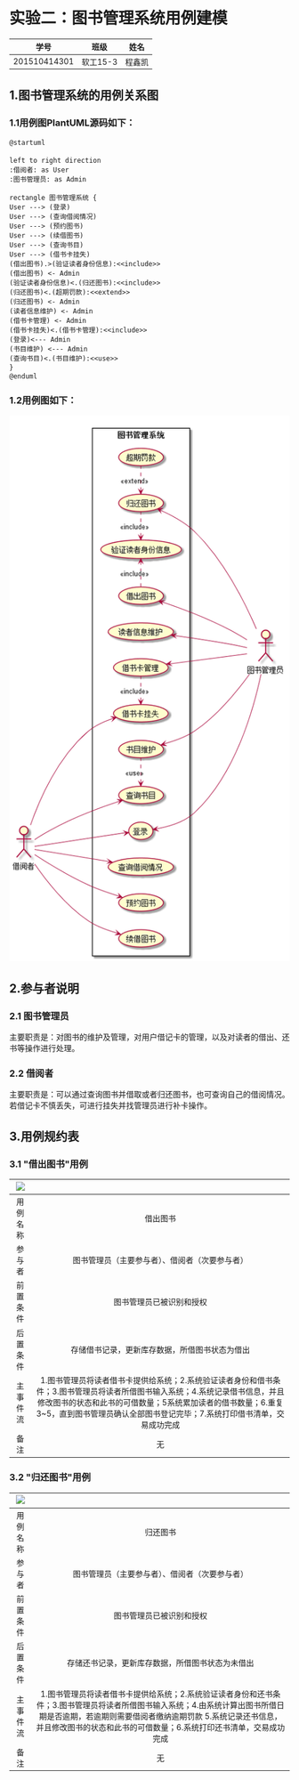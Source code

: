 # 实验二：图书管理系统用例建模
|        学号      |     班级    |    姓名    |
|:----------------:|:-----------:|:----------:|
|   201510414301   |    软工15-3 |    程鑫凯  | 
## 1.图书管理系统的用例关系图
### 1.1用例图PlantUML源码如下：
    @startuml
    
    left to right direction
    :借阅者: as User
    :图书管理员: as Admin
    
    rectangle 图书管理系统 {
    User ---> (登录)
    User ---> (查询借阅情况)
    User ---> (预约图书)
    User ---> (续借图书)
    User ---> (查询书目)
    User ---> (借书卡挂失)
    (借出图书).>(验证读者身份信息):<<include>>
    (借出图书) <- Admin
    (验证读者身份信息)<.(归还图书):<<include>>
    (归还图书)<.(超期罚款):<<extend>>
    (归还图书) <- Admin
    (读者信息维护) <- Admin
    (借书卡管理) <- Admin
    (借书卡挂失)<.(借书卡管理):<<include>>
    (登录)<--- Admin
    (书目维护) <--- Admin
    (查询书目)<.(书目维护):<<use>>
    }
    @enduml
### 1.2用例图如下：
![](libManagerSys.png)

## 2.参与者说明
### 2.1 图书管理员
主要职责是：对图书的维护及管理，对用户借记卡的管理，以及对读者的借出、还书等操作进行处理。
### 2.2 借阅者
主要职责是：可以通过查询图书并借取或者归还图书，也可查询自己的借阅情况。若借记卡不慎丢失，可进行挂失并找管理员进行补卡操作。
## 3.用例规约表
### 3.1 "借出图书"用例
|![](broCase.puml) | |
|:------:|:------:|
|用例名称|借出图书|  
|参与者|图书管理员（主要参与者）、借阅者（次要参与者）|
|前置条件|图书管理员已被识别和授权|
|后置条件|存储借书记录，更新库存数据，所借图书状态为借出|
|主事件流|1.图书管理员将读者借书卡提供给系统；2.系统验证读者身份和借书条件；3.图书管理员将读者所借图书输入系统；4.系统记录借书信息，并且修改图书的状态和此书的可借数量；5系统累加读者的借书数量；6.重复3~5，直到图书管理员确认全部图书登记完毕；7.系统打印借书清单，交易成功完成|
|备注|无|
 ### 3.2 "归还图书"用例
 |![](returnCase.puml) | |
 |:------:|:------:|
 |用例名称|归还图书|  
 |参与者|图书管理员（主要参与者）、借阅者（次要参与者）|
 |前置条件|图书管理员已被识别和授权|
 |后置条件|存储还书记录，更新库存数据，所借图书状态为未借出|
 |主事件流|1.图书管理员将读者借书卡提供给系统；2.系统验证读者身份和还书条件；3.图书管理员将读者所借图书输入系统；4.由系统计算出图书所借日期是否逾期，若逾期则需要借阅者缴纳逾期罚款 5.系统记录还书信息，并且修改图书的状态和此书的可借数量；6.系统打印还书清单，交易成功完成|
 |备注|无|
